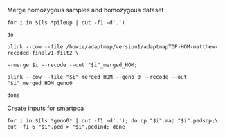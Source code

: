 












Merge homozygous samples and homozygous dataset

```
for i in $(ls *pileup | cut -f1 -d'.')

do

plink --cow --file /bowie/adaptmap/version1/adaptmapTOP-HOM-matthew-recoded-finalv1-filt2 \

--merge $i --recode --out "$i"_merged_HOM;

plink --cow --file "$i"_merged_HOM --geno 0 --recode --out "$i"_merged_HOM_geno0

done
```
Create inputs for smartpca
```
for i in $(ls *geno0* | cut -f1 -d'.'); do cp "$i".map "$i".pedsnp;\
cut -f1-6 "$i".ped > "$i".pedind; done
```


